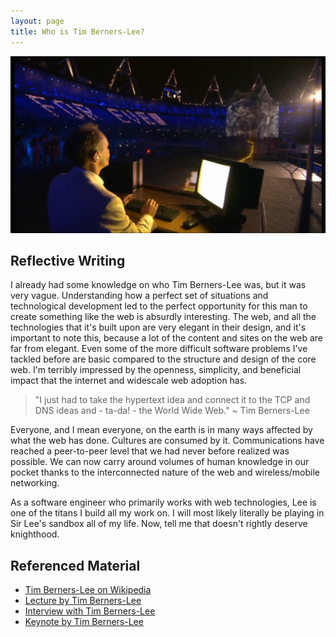 ```yaml
---
layout: page
title: Who is Tim Berners-Lee?
---
```


![Tim Berners-Lee live tweets 'For Everyone' at the 2012 Olympic Opening Ceremony](berners-lee-olympic-2.png "Tim Berners-Lee live tweets for everyone at the 2012 Olympic Opening Ceremony")

## Reflective Writing

I already had some knowledge on who Tim Berners-Lee was, but it was very vague. Understanding how a perfect set of situations and technological development led to the perfect opportunity for this man to create something like the web is absurdly interesting. The web, and all the technologies that it's built upon are very elegant in their design, and it's important to note this, because a lot of the content and sites on the web are far from elegant. Even some of the more difficult software problems I've tackled before are basic compared to the structure and design of the core web. I'm terribly impressed by the openness, simplicity, and beneficial impact that the internet and widescale web adoption has.

> "I just had to take the hypertext idea and connect it to the TCP and DNS ideas and - ta-da! - the World Wide Web." ~ Tim Berners-Lee

Everyone, and I mean everyone, on the earth is in many ways affected by what the web has done. Cultures are consumed by it. Communications have reached a peer-to-peer level that we had never before realized was possible. We can now carry around volumes of human knowledge in our pocket thanks to the interconnected nature of the web and wireless/mobile networking.

As a software engineer who primarily works with web technologies, Lee is one of the titans I build all my work on. I will most likely literally be playing in Sir Lee's sandbox all of my life. Now, tell me that doesn't rightly deserve knighthood.

## Referenced Material

* [Tim Berners-Lee on Wikipedia](http://en.wikipedia.org/wiki/Tim_Berners-Lee)
* [Lecture by Tim Berners-Lee](http://cloud.thedolectures.co.uk/2010/tim_berners_lee/tim_berners_lee_do_lectures.ogv)
* [Interview with Tim Berners-Lee](http://youtu.be/KY5skobffk0)
* [Keynote by Tim Berners-Lee](youtu.be/FIioH6Yt0YM)

